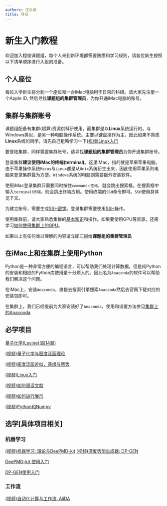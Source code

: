 ```yaml
---
authors: 庄永斌
title: 导览
---
```


# 新生入门教程

欢迎加入程俊课题组，每个人来到新环境都需要熟悉和学习规则，请各位新生按照以下清单顺序进行入组的准备。

## 个人座位

每位入学新生将分到一个座位和一台iMac电脑用于日常的科研。请大家先注册一个Apple ID, 然后寻找**课题组的集群管理员**，为你开通iMac电脑的账号。

## 集群与集群账号

课题组配备有集群(超算)资源供科研使用，而集群是以**Linux**系统运行的。与Windows类似，是另一种电脑操作系统。主要以键盘操作为主，因此如果不熟悉**Linux**系统的同学，请先自己粗略学习一下[(视频)Linux入门](./linux.md)

要登陆集群，同样需要集群账号，请寻找**课题组的集群管理员**为你开通集群账号。

登录集群**建议使用iMac的终端(terminal)**。这里iMac，指的就是苹果苹果电脑。由于苹果操作系统`Macos`与`Linux`都是从`Unix`系统衍生出来，因此使用苹果系列电脑来登录集群最为方便。`Windows`系统的电脑则需要额外安装软件。

使用iMac登录集群只需要同时按住`command`+`空格`，就会跳出搜索框。在搜索框中输入`terminal`/`终端`，则会跳出终端应用。使用终端的`SSH`命令即可。`SSH`使用具体见下文。

为建立账号，需要生成[SSH密钥](../cluster_usage/ssh_note.md#创建密钥对)。登录集群需要使用[SSH](../cluster_usage/ssh_note.md)操作。

使用集群前，请大家熟悉集群的[基本知识](../cluster_usage/cluster_usage.md)和操作。如果要使用GPU等资源，还需学习[如何使用集群上的GPU](../cluster_usage/gpu_usage.md)。

如果以上有任何难以理解的内容请立即汇报给**课题组的集群管理员**

## 在iMac上和在集群上使用Python

Python是一种非常方便的编程语言，可以帮助我们处理计算数据。但是纯Python的安装和相应的Python库使用是十分烦人的。因此名为`Anaconda`的软件可以帮助我们解决这个问题。

在iMac上，安装`Anaconda`，直接去搜索引擎搜索`Anaconda`然后去官网下载对应的安装包即可。

在集群上，我们已经提前为大家安装好了`Anaconda`，使用和设置方法参见[集群上的Anaconda](../cluster_usage/conda.md)

## 必学项目

[量子化学(Levine)(前14章)](../book_recommendation.md)

[(视频)量子化学与密度泛函理论](./qc_dft.md)

[(视频)密度泛函近似，基组与赝势](./basis_pps.md)

[(视频)Linux入门](./linux.md)

[(视频)如何阅读文献](./read_papers.md)

[(视频)如何进行展示](./presentation.md)

[(视频)Python和Numpy](./python_numpy.md)

## 选学[具体项目相关]

### 机器学习

[(视频)机器学习: 理论与DeePMD-kit](./dpmd.md)
[(视频)深度势能生成器: DP-GEN](./dpgen.md)

[DeePMD-kit 使用入门](../software_usage/DeePMD-kit.md)

[DP-GEN使用入门](../software_usage/DP-GEN.md)

### 工作流

[(视频)自动化计算与工作流: AiiDA](./workflow.md)
